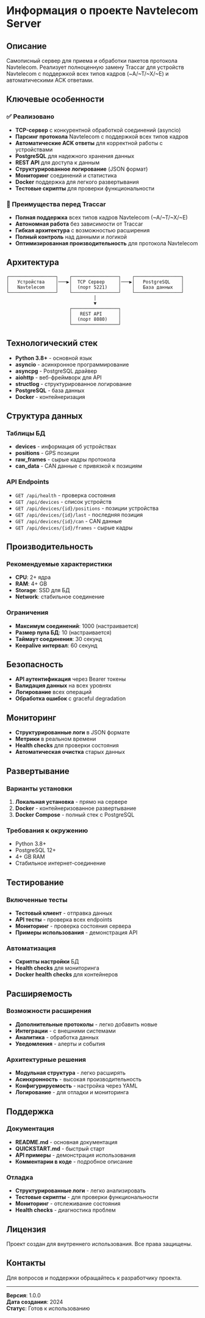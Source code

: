 # Информация о проекте Navtelecom Server

## Описание

Самописный сервер для приема и обработки пакетов протокола Navtelecom. Реализует полноценную замену Traccar для устройств Navtelecom с поддержкой всех типов кадров (~A/~T/~X/~E) и автоматическими ACK ответами.

## Ключевые особенности

### ✅ Реализовано
- **TCP-сервер** с конкурентной обработкой соединений (asyncio)
- **Парсинг протокола** Navtelecom с поддержкой всех типов кадров
- **Автоматические ACK ответы** для корректной работы с устройствами
- **PostgreSQL** для надежного хранения данных
- **REST API** для доступа к данным
- **Структурированное логирование** (JSON формат)
- **Мониторинг** соединений и статистика
- **Docker** поддержка для легкого развертывания
- **Тестовые скрипты** для проверки функциональности

### 🎯 Преимущества перед Traccar
- **Полная поддержка** всех типов кадров Navtelecom (~A/~T/~X/~E)
- **Автономная работа** без зависимости от Traccar
- **Гибкая архитектура** с возможностью расширения
- **Полный контроль** над данными и логикой
- **Оптимизированная производительность** для протокола Navtelecom

## Архитектура

```
┌─────────────────┐    ┌─────────────────┐    ┌─────────────────┐
│   Устройства    │───▶│  TCP Сервер     │───▶│   PostgreSQL    │
│   Navtelecom    │    │  (порт 5221)    │    │   База данных   │
└─────────────────┘    └─────────────────┘    └─────────────────┘
                                │
                                ▼
                       ┌─────────────────┐
                       │   REST API      │
                       │  (порт 8080)    │
                       └─────────────────┘
```

## Технологический стек

- **Python 3.8+** - основной язык
- **asyncio** - асинхронное программирование
- **asyncpg** - PostgreSQL драйвер
- **aiohttp** - веб-фреймворк для API
- **structlog** - структурированное логирование
- **PostgreSQL** - база данных
- **Docker** - контейнеризация

## Структура данных

### Таблицы БД
- **devices** - информация об устройствах
- **positions** - GPS позиции
- **raw_frames** - сырые кадры протокола
- **can_data** - CAN данные с привязкой к позициям

### API Endpoints
- `GET /api/health` - проверка состояния
- `GET /api/devices` - список устройств
- `GET /api/devices/{id}/positions` - позиции устройства
- `GET /api/devices/{id}/last` - последняя позиция
- `GET /api/devices/{id}/can` - CAN данные
- `GET /api/devices/{id}/frames` - сырые кадры

## Производительность

### Рекомендуемые характеристики
- **CPU**: 2+ ядра
- **RAM**: 4+ GB
- **Storage**: SSD для БД
- **Network**: стабильное соединение

### Ограничения
- **Максимум соединений**: 1000 (настраивается)
- **Размер пула БД**: 10 (настраивается)
- **Таймаут соединения**: 30 секунд
- **Keepalive интервал**: 60 секунд

## Безопасность

- **API аутентификация** через Bearer токены
- **Валидация данных** на всех уровнях
- **Логирование** всех операций
- **Обработка ошибок** с graceful degradation

## Мониторинг

- **Структурированные логи** в JSON формате
- **Метрики** в реальном времени
- **Health checks** для проверки состояния
- **Автоматическая очистка** старых данных

## Развертывание

### Варианты установки
1. **Локальная установка** - прямо на сервере
2. **Docker** - контейнеризованное развертывание
3. **Docker Compose** - полный стек с PostgreSQL

### Требования к окружению
- Python 3.8+
- PostgreSQL 12+
- 4+ GB RAM
- Стабильное интернет-соединение

## Тестирование

### Включенные тесты
- **Тестовый клиент** - отправка данных
- **API тесты** - проверка всех endpoints
- **Мониторинг** - проверка состояния сервера
- **Примеры использования** - демонстрация API

### Автоматизация
- **Скрипты настройки** БД
- **Health checks** для мониторинга
- **Docker health checks** для контейнеров

## Расширяемость

### Возможности расширения
- **Дополнительные протоколы** - легко добавить новые
- **Интеграции** - с внешними системами
- **Аналитика** - обработка данных
- **Уведомления** - алерты и события

### Архитектурные решения
- **Модульная структура** - легко расширять
- **Асинхронность** - высокая производительность
- **Конфигурируемость** - настройка через YAML
- **Логирование** - для отладки и мониторинга

## Поддержка

### Документация
- **README.md** - основная документация
- **QUICKSTART.md** - быстрый старт
- **API примеры** - демонстрация использования
- **Комментарии в коде** - подробное описание

### Отладка
- **Структурированные логи** - легко анализировать
- **Тестовые скрипты** - для проверки функциональности
- **Мониторинг** - отслеживание состояния
- **Health checks** - диагностика проблем

## Лицензия

Проект создан для внутреннего использования. Все права защищены.

## Контакты

Для вопросов и поддержки обращайтесь к разработчику проекта.

---

**Версия**: 1.0.0  
**Дата создания**: 2024  
**Статус**: Готов к использованию

